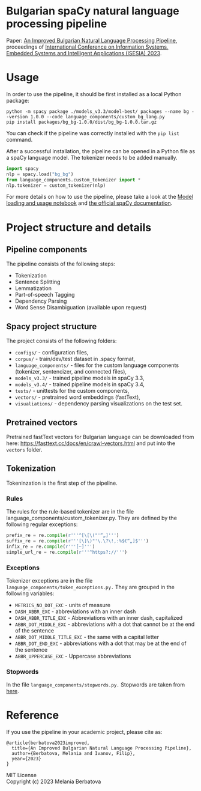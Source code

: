 # Bulgarian spaCy natural language processing pipeline

Paper: [An Improved Bulgarian Natural Language Processing Pipeline](https://www.researchgate.net/profile/Melania-Berbatova/publication/371081880_An_Improved_Bulgarian_Natural_Language_Processing_Pipeline/links/64787b68b3dfd73b7758815e/An-Improved-Bulgarian-Natural-Language-Processing-Pipeline.pdf), 
proceedings of [International Conference on Information Systems, Embedded Systems and Intelligent Applications (ISЕSIA) 2023](https://isesia.fmi.uni-sofia.bg/).


# Usage 

In order to use the pipeline, it should be first installed as a local Python package:

```
python -m spacy package ./models_v3.3/model-best/ packages --name bg --version 1.0.0 --code language_components/custom_bg_lang.py
pip install packages/bg_bg-1.0.0/dist/bg_bg-1.0.0.tar.gz

```
You can check if the pipeline was correctly installed with the `pip list` command. 
 
After a successful installation, the pipeline can be opened in a Python file as a spaCy language model. The tokenizer needs to be added manually. 
```python
import spacy
nlp = spacy.load("bg_bg")
from language_components.custom_tokenizer import *
nlp.tokenizer = custom_tokenizer(nlp)
```


For more details on how to use the pipeline, please take a look at the [Model loading and usage notebook](https://github.com/melaniab/spacy-pipeline-bg/blob/master/Model_loading_and_usage.ipynb) and [the official spaCy documentation](https://spacy.io/usage/models). 


# Project structure and details 

## Pipeline components 

The pipeline consists of the following steps:
- Tokenization
- Sentence Splitting
- Lemmatization
- Part-of-speech Tagging
- Dependency Parsing 
- Word Sense Disambiguation (available upon request) 


## Spacy project structure

The project consists of the following folders: 
- `configs/` - configuration files,
- `corpus/` - train/dev/test dataset in .spacy format,
- `language_components/` - files for the custom language components (tokenizer, sentencizer, and connected files), 
- `models_v3.3/` - trained pipeline models in spaCy 3.3, 
- `models_v3.4/` - trained pipeline models in spaCy 3.4,
- `tests/` - unittests for the custom components, 
- `vectors/` - pretrained word embeddings (fastText), 
- `visualiations/` - dependency parsing visualizations on the test set.

## Pretrained vectors

Pretrained fastText vectors for Bulgarian language can be downloaded from here: https://fasttext.cc/docs/en/crawl-vectors.html and put into the `vectors` folder.


## Tokenization 
Tokeninzation is the first step of the pipeline.  

### Rules 
The rules for the rule-based tokenizer are in the file language_components/custom_tokenizer.py. They are defined by the following regular exceptions: 

```python
prefix_re = re.compile(r'''^[\[\("'“„]''')
suffix_re = re.compile(r'''[\]\)"'\.\?\!,:%$€“„]$''')
infix_re = re.compile(r'''[~]''')
simple_url_re = re.compile(r'''^https?://''')
```

### Exceptions

Tokenizer exceptions are in the file  `language_components/token_exceptions.py.`
They are grouped in the following variables: 
- `METRICS_NO_DOT_EXC` - units of measure
- `DASH_ABBR_EXC` - abbreviations with an inner dash
- `DASH_ABBR_TITLE_EXC` - Abbreviations with an inner dash, capitalized
- `ABBR_DOT_MIDDLE_EXC` - abbreviations with a dot that cannot be at the end of the sentence
- `ABBR_DOT_MIDDLE_TITLE_EXC` - the same with a capital letter
- `ABBR_DOT_END_EXC` - abbreviations with a dot that may be at the end of the sentence
- `ABBR_UPPERCASE_EXC` - Uppercase abbreviations 

### Stopwords 
In the file `language_components/stopwords.py.` Stopwords are taken from [here](http://bultreebank.org/bg/resources/). 

# Reference 

If you use the pipeline in your academic project, please cite as: 

```
@article{berbatova2023improved,
  title={An Improved Bulgarian Natural Language Processing Pipeline},
  author={Berbatova, Melania and Ivanov, Filip},
  year={2023}
}
```
MIT License       
Copyright (c) 2023 Melania Berbatova
